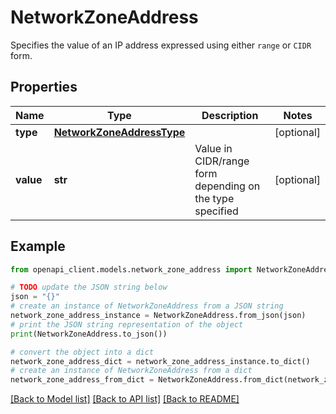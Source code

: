 # NetworkZoneAddress

Specifies the value of an IP address expressed using either `range` or `CIDR` form.

## Properties

Name | Type | Description | Notes
------------ | ------------- | ------------- | -------------
**type** | [**NetworkZoneAddressType**](NetworkZoneAddressType.md) |  | [optional] 
**value** | **str** | Value in CIDR/range form depending on the type specified | [optional] 

## Example

```python
from openapi_client.models.network_zone_address import NetworkZoneAddress

# TODO update the JSON string below
json = "{}"
# create an instance of NetworkZoneAddress from a JSON string
network_zone_address_instance = NetworkZoneAddress.from_json(json)
# print the JSON string representation of the object
print(NetworkZoneAddress.to_json())

# convert the object into a dict
network_zone_address_dict = network_zone_address_instance.to_dict()
# create an instance of NetworkZoneAddress from a dict
network_zone_address_from_dict = NetworkZoneAddress.from_dict(network_zone_address_dict)
```
[[Back to Model list]](../README.md#documentation-for-models) [[Back to API list]](../README.md#documentation-for-api-endpoints) [[Back to README]](../README.md)


